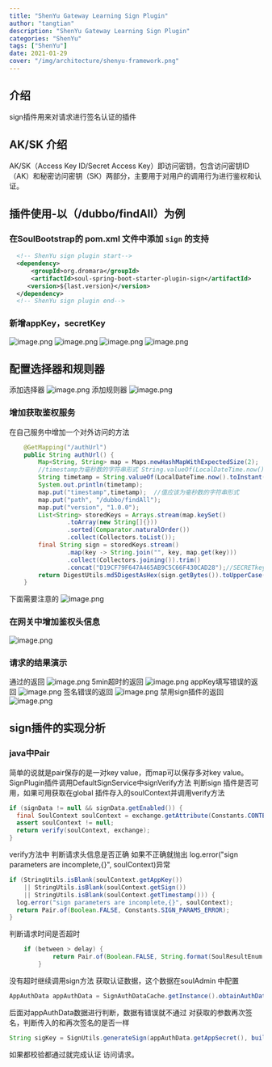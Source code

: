 ```yaml
---
title: "ShenYu Gateway Learning Sign Plugin"
author: "tangtian"
description: "ShenYu Gateway Learning Sign Plugin"
categories: "ShenYu"
tags: ["ShenYu"]
date: 2021-01-29
cover: "/img/architecture/shenyu-framework.png"
---
```



## 介绍
sign插件用来对请求进行签名认证的插件
## AK/SK 介绍
AK/SK（Access Key ID/Secret Access Key）即访问密钥，包含访问密钥ID（AK）和秘密访问密钥（SK）两部分，主要用于对用户的调用行为进行鉴权和认证。
## 插件使用-以（/dubbo/findAll）为例
### 在SoulBootstrap的 pom.xml 文件中添加 `sign` 的支持
```xml
  <!-- ShenYu sign plugin start-->
  <dependency>
      <groupId>org.dromara</groupId>
      <artifactId>soul-spring-boot-starter-plugin-sign</artifactId>
     <version>${last.version}</version>
  </dependency>
  <!-- ShenYu sign plugin end-->
```
### 新增appKey，secretKey
![image.png](/img/soul/blog4/01.png)
![image.png](/img/soul/blog4/02.png)
![image.png](/img/soul/blog4/03.png)
![image.png](/img/soul/blog4/04.png)
## 配置选择器和规则器
添加选择器
![image.png](/img/soul/blog4/05.png)
添加规则器
![image.png](/img/soul/blog4/06.png)


### 增加获取鉴权服务
在自己服务中增加一个对外访问的方法
```java
    @GetMapping("/authUrl")
    public String authUrl() {
        Map<String, String> map = Maps.newHashMapWithExpectedSize(2);
        //timestamp为毫秒数的字符串形式 String.valueOf(LocalDateTime.now().toInstant(ZoneOffset.of("+8")).toEpochMilli())
        String timetamp = String.valueOf(LocalDateTime.now().toInstant(ZoneOffset.of("+8")).toEpochMilli()) ;
        System.out.println(timetamp);
        map.put("timestamp",timetamp);  //值应该为毫秒数的字符串形式
        map.put("path", "/dubbo/findAll");
        map.put("version", "1.0.0");
        List<String> storedKeys = Arrays.stream(map.keySet()
                .toArray(new String[]{}))
                .sorted(Comparator.naturalOrder())
                .collect(Collectors.toList());
        final String sign = storedKeys.stream()
                .map(key -> String.join("", key, map.get(key)))
                .collect(Collectors.joining()).trim()
                .concat("D19CF79F647A465AB9C5C66F430CAD28");//SECRETkey
        return DigestUtils.md5DigestAsHex(sign.getBytes()).toUpperCase();
    }

```


下面需要注意的
![image.png](/img/soul/blog4/07.png)
### 在网关中增加鉴权头信息
![image.png](/img/soul/blog4/08.png)
### 请求的结果演示
通过的返回
![image.png](/img/soul/blog4/09.png)
5min超时的返回
![image.png](/img/soul/blog4/10.png)
appKey填写错误的返回
![image.png](/img/soul/blog4/11.png)
签名错误的返回
![image.png](/img/soul/blog4/12.png)
禁用sign插件的返回
![image.png](/img/soul/blog4/13.png)
## sign插件的实现分析
### java中Pair
简单的说就是pair保存的是一对key value，而map可以保存多对key value。
SignPlugin插件调用DefaultSignService中signVerify方法
判断sign 插件是否可用，如果可用获取在global 插件存入的soulContext并调用verify方法
```java
if (signData != null && signData.getEnabled()) {
  final SoulContext soulContext = exchange.getAttribute(Constants.CONTEXT);
  assert soulContext != null;
  return verify(soulContext, exchange);
}
```
verify方法中
判断请求头信息是否正确
如果不正确就抛出 log.error("sign parameters are incomplete,{}", soulContext)异常
```java
if (StringUtils.isBlank(soulContext.getAppKey())
    || StringUtils.isBlank(soulContext.getSign())
    || StringUtils.isBlank(soulContext.getTimestamp())) {
  log.error("sign parameters are incomplete,{}", soulContext);
  return Pair.of(Boolean.FALSE, Constants.SIGN_PARAMS_ERROR);
}
```
判断请求时间是否超时
```java
    if (between > delay) {
            return Pair.of(Boolean.FALSE, String.format(SoulResultEnum.SING_TIME_IS_TIMEOUT.getMsg(), delay));
        }
```
没有超时继续调用sign方法
获取认证数据，这个数据在soulAdmin 中配置
```java
AppAuthData appAuthData = SignAuthDataCache.getInstance().obtainAuthData(soulContext.getAppKey());
```
后面对appAuthData数据进行判断，数据有错误就不通过
对获取的参数再次签名，判断传入的和再次签名的是否一样
```java
String sigKey = SignUtils.generateSign(appAuthData.getAppSecret(), buildParamsMap(soulContext));
```
如果都校验都通过就完成认证 访问请求。
